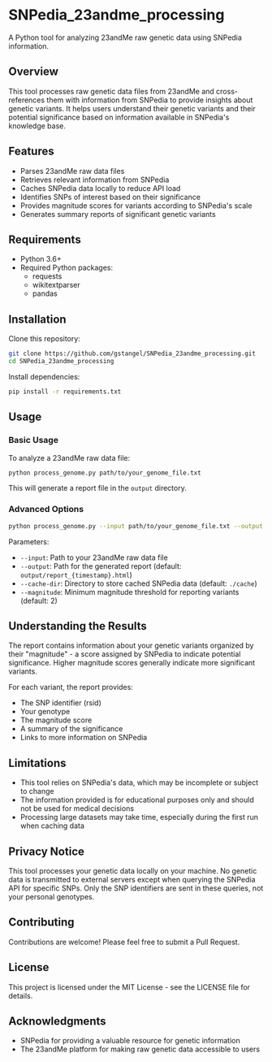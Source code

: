 # SNPedia_23andme_processing

A Python tool for analyzing 23andMe raw genetic data using SNPedia information.

## Overview

This tool processes raw genetic data files from 23andMe and cross-references them with information from SNPedia to provide insights about genetic variants. It helps users understand their genetic variants and their potential significance based on information available in SNPedia's knowledge base.

## Features

- Parses 23andMe raw data files
- Retrieves relevant information from SNPedia
- Caches SNPedia data locally to reduce API load
- Identifies SNPs of interest based on their significance
- Provides magnitude scores for variants according to SNPedia's scale
- Generates summary reports of significant genetic variants

## Requirements

- Python 3.6+
- Required Python packages:
  - requests
  - wikitextparser
  - pandas

## Installation

Clone this repository:

```bash
git clone https://github.com/gstangel/SNPedia_23andme_processing.git
cd SNPedia_23andme_processing
```

Install dependencies:

```bash
pip install -r requirements.txt
```

## Usage

### Basic Usage

To analyze a 23andMe raw data file:

```bash
python process_genome.py path/to/your_genome_file.txt
```

This will generate a report file in the `output` directory.

### Advanced Options

```bash
python process_genome.py --input path/to/your_genome_file.txt --output custom_output.html --cache-dir ./cache --magnitude 3
```

Parameters:
- `--input`: Path to your 23andMe raw data file
- `--output`: Path for the generated report (default: `output/report_{timestamp}.html`)
- `--cache-dir`: Directory to store cached SNPedia data (default: `./cache`)
- `--magnitude`: Minimum magnitude threshold for reporting variants (default: 2)

## Understanding the Results

The report contains information about your genetic variants organized by their "magnitude" - a score assigned by SNPedia to indicate potential significance. Higher magnitude scores generally indicate more significant variants.

For each variant, the report provides:
- The SNP identifier (rsid)
- Your genotype
- The magnitude score
- A summary of the significance
- Links to more information on SNPedia

## Limitations

- This tool relies on SNPedia's data, which may be incomplete or subject to change
- The information provided is for educational purposes only and should not be used for medical decisions
- Processing large datasets may take time, especially during the first run when caching data

## Privacy Notice

This tool processes your genetic data locally on your machine. No genetic data is transmitted to external servers except when querying the SNPedia API for specific SNPs. Only the SNP identifiers are sent in these queries, not your personal genotypes.

## Contributing

Contributions are welcome! Please feel free to submit a Pull Request.

## License

This project is licensed under the MIT License - see the LICENSE file for details.

## Acknowledgments

- SNPedia for providing a valuable resource for genetic information
- The 23andMe platform for making raw genetic data accessible to users
